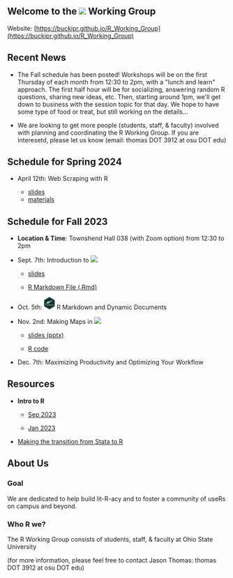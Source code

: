 ## Welcome to the <img src="https://www.r-project.org/logo/Rlogo.png" width="25"> Working Group

Website: [https://buckipr.github.io/R_Working_Group](https://buckipr.github.io/R_Working_Group)


## Recent News

* The Fall schedule has been posted!  Workshops will be on the first Thursday of each month
  from 12:30 to 2pm, with a "lunch and learn" approach.  The first half hour will be for
  socializing, answering random R questions, sharing new ideas, etc.  Then, starting around 1pm,
  we'll get down to business with the session topic for that day.  We hope to have some type
  of food or treat, but still working on the details...

* We are looking to get more people (students, staff, & faculty) involved with planning and
  coordinating the R Working Group.  If you are interesetd, please let us know
  (email: thomas DOT 3912 at osu DOT edu)

## **Schedule for Spring 2024**

* April 12th: Web Scraping with R

  - [slides](https://buckipr.github.io/R_Working_Group/web_scraping/slides_webscraping.html#1)
  - [materials](https://github.com/buckipr/R_Working_Group/tree/main/web_scraping)


## **Schedule for Fall 2023**

* **Location & Time**: Townshend Hall 038 (with Zoom option) from 12:30 to 2pm

* Sept. 7th: Introduction to <img src="https://www.r-project.org/logo/Rlogo.png" width="25">

   - [slides](https://buckipr.github.io/R_Working_Group/intro_r/2023_09/intro_r.html#1)

   - [R Markdown File (.Rmd)](https://github.com/buckipr/R_Working_Group/blob/main/intro_r/2023_09_07/intro_r.Rmd)

* Oct. 5th: <img src="https://github.com/rstudio/rmarkdown/blob/main/man/figures/logo.png" width="25"> R Markdown and Dynamic Documents
  
* Nov. 2nd: Making Maps in <img src="https://www.r-project.org/logo/Rlogo.png" width="25">

   - [slides (pptx)](https://github.com/buckipr/R_Working_Group/raw/main/maps/2023_11/R%20Working%20Group%20Maps%2011-2-2023.pptx)

   - [R code](https://github.com/buckipr/R_Working_Group/blob/main/maps/2023_11/R%20spatial%20map%20basics%2011-2-2023.R)

* Dec. 7th: Maximizing Productivity and Optimizing Your Workflow

## **Resources**

* **Intro to R**

   - [Sep 2023](https://buckipr.github.io/R_Working_Group/intro_r/2023_09/intro_r.html#1)

   - [Jan 2023](https://buckipr.github.io/R_Working_Group/intro_r/2023_01/intro_r.html#1)

* [Making the transition from Stata to R](transition2R/README.md)

## **About Us**

### Goal

We are dedicated to help build lit-R-acy and to foster a community of useRs on campus and beyond.

### Who R we?

The R Working Group consists of students, staff, & faculty at Ohio State University 

(for more information, please feel free to contact Jason Thomas: thomas DOT 3912 at osu DOT edu)


